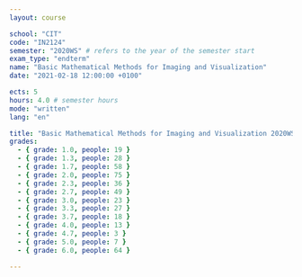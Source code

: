 ```yaml
---
layout: course

school: "CIT"
code: "IN2124"
semester: "2020WS" # refers to the year of the semester start
exam_type: "endterm"
name: "Basic Mathematical Methods for Imaging and Visualization"
date: "2021-02-18 12:00:00 +0100"

ects: 5
hours: 4.0 # semester hours
mode: "written"
lang: "en"

title: "Basic Mathematical Methods for Imaging and Visualization 2020WS Endterm"
grades:
  - { grade: 1.0, people: 19 }
  - { grade: 1.3, people: 28 }
  - { grade: 1.7, people: 58 }
  - { grade: 2.0, people: 75 }
  - { grade: 2.3, people: 36 }
  - { grade: 2.7, people: 49 }
  - { grade: 3.0, people: 23 }
  - { grade: 3.3, people: 27 }
  - { grade: 3.7, people: 18 }
  - { grade: 4.0, people: 13 }
  - { grade: 4.7, people: 3 }
  - { grade: 5.0, people: 7 }
  - { grade: 6.0, people: 64 }

---
```



